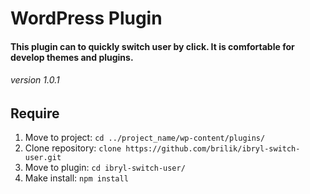 # WordPress Plugin
#### This plugin can to quickly switch user by click. It is comfortable for develop themes and plugins.
###### version 1.0.1

## Require
1. Move to project: `cd ../project_name/wp-content/plugins/`
2. Clone repository: `clone https://github.com/brilik/ibryl-switch-user.git`
3. Move to plugin: `cd ibryl-switch-user/`
4. Make install: `npm install`